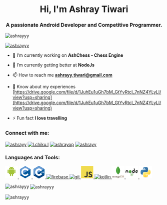 <h1 align="center">Hi, I'm Ashray Tiwari</h1>
<h3 align="center">A passionate Android Developer and Competitive Programmer.</h3>

<p align="left"> <img src="https://komarev.com/ghpvc/?username=ashrayyy&label=Profile%20views&color=0e75b6&style=flat" alt="ashrayyy" /> </p>

<p align="left"> <a href="https://github.com/ryo-ma/github-profile-trophy"><img src="https://github-profile-trophy.vercel.app/?username=ashrayyy" alt="ashrayyy" /></a> </p>

- 🔭 I’m currently working on **AshChess - Chess Engine**

- 🌱 I’m currently getting better at **NodeJs**

- 📫 How to reach me **ashrayy.tiwari@gmail.com**

- 📄 Know about my experiences [https://drive.google.com/file/d/1JuhEu1uGh7bM_GtYvRtcI_7nNZ4YLyLl/view?usp=sharing](https://drive.google.com/file/d/1JuhEu1uGh7bM_GtYvRtcI_7nNZ4YLyLl/view?usp=sharing)

- ⚡ Fun fact **I love travelling**

<h3 align="left">Connect with me:</h3>
<p align="left">
<a href="https://linkedin.com/in/ashrayy" target="blank"><img align="center" src="https://raw.githubusercontent.com/rahuldkjain/github-profile-readme-generator/master/src/images/icons/Social/linked-in-alt.svg" alt="ashrayy" height="30" width="40" /></a>
<a href="https://instagram.com/l.chiku.l" target="blank"><img align="center" src="https://raw.githubusercontent.com/rahuldkjain/github-profile-readme-generator/master/src/images/icons/Social/instagram.svg" alt="l.chiku.l" height="30" width="40" /></a>
<a href="https://www.codechef.com/users/ashrayop" target="blank"><img align="center" src="https://cdn.jsdelivr.net/npm/simple-icons@3.1.0/icons/codechef.svg" alt="ashrayop" height="30" width="40" /></a>
<a href="https://codeforces.com/profile/ashrayy" target="blank"><img align="center" src="https://raw.githubusercontent.com/rahuldkjain/github-profile-readme-generator/master/src/images/icons/Social/codeforces.svg" alt="ashrayy" height="30" width="40" /></a>
</p>

<h3 align="left">Languages and Tools:</h3>
<p align="left"> <a href="https://developer.android.com" target="_blank" rel="noreferrer"> <img src="https://raw.githubusercontent.com/devicons/devicon/master/icons/android/android-original-wordmark.svg" alt="android" width="40" height="40"/> </a> <a href="https://www.cprogramming.com/" target="_blank" rel="noreferrer"> <img src="https://raw.githubusercontent.com/devicons/devicon/master/icons/c/c-original.svg" alt="c" width="40" height="40"/> </a> <a href="https://www.w3schools.com/cpp/" target="_blank" rel="noreferrer"> <img src="https://raw.githubusercontent.com/devicons/devicon/master/icons/cplusplus/cplusplus-original.svg" alt="cplusplus" width="40" height="40"/> </a> <a href="https://firebase.google.com/" target="_blank" rel="noreferrer"> <img src="https://www.vectorlogo.zone/logos/firebase/firebase-icon.svg" alt="firebase" width="40" height="40"/> </a> <a href="https://git-scm.com/" target="_blank" rel="noreferrer"> <img src="https://www.vectorlogo.zone/logos/git-scm/git-scm-icon.svg" alt="git" width="40" height="40"/> </a> <a href="https://developer.mozilla.org/en-US/docs/Web/JavaScript" target="_blank" rel="noreferrer"> <img src="https://raw.githubusercontent.com/devicons/devicon/master/icons/javascript/javascript-original.svg" alt="javascript" width="40" height="40"/> </a> <a href="https://kotlinlang.org" target="_blank" rel="noreferrer"> <img src="https://www.vectorlogo.zone/logos/kotlinlang/kotlinlang-icon.svg" alt="kotlin" width="40" height="40"/> </a> <a href="https://www.mongodb.com/" target="_blank" rel="noreferrer"> <img src="https://raw.githubusercontent.com/devicons/devicon/master/icons/mongodb/mongodb-original-wordmark.svg" alt="mongodb" width="40" height="40"/> </a> <a href="https://nodejs.org" target="_blank" rel="noreferrer"> <img src="https://raw.githubusercontent.com/devicons/devicon/master/icons/nodejs/nodejs-original-wordmark.svg" alt="nodejs" width="40" height="40"/> </a> <a href="https://www.python.org" target="_blank" rel="noreferrer"> <img src="https://raw.githubusercontent.com/devicons/devicon/master/icons/python/python-original.svg" alt="python" width="40" height="40"/> </a> </p>

<p><img align="left" src="https://github-readme-stats.vercel.app/api/top-langs?username=ashrayyy&show_icons=true&locale=en&layout=compact" alt="ashrayyy" /></p>

<p>&nbsp;<img align="center" src="https://github-readme-stats.vercel.app/api?username=ashrayyy&show_icons=true&locale=en" alt="ashrayyy" /></p>

<p><img align="center" src="https://github-readme-streak-stats.herokuapp.com/?user=ashrayyy&" alt="ashrayyy" /></p>
